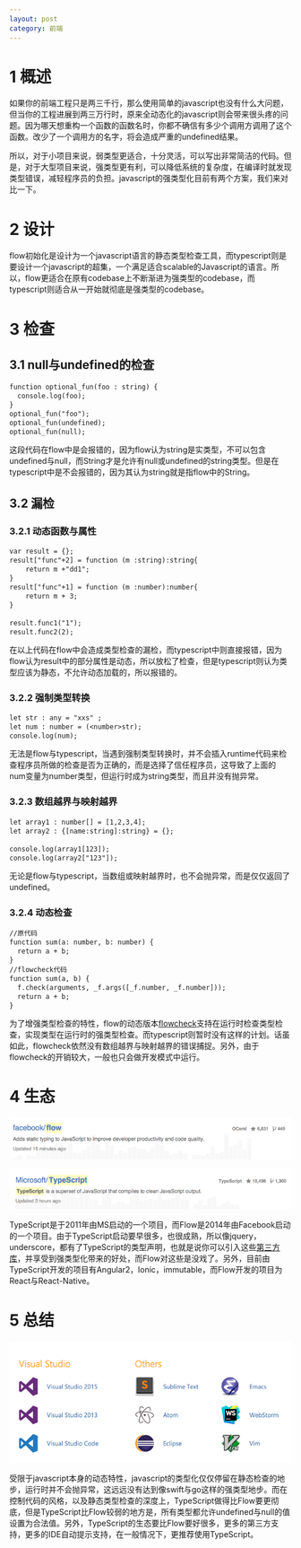```yaml
---
layout: post
category: 前端
---
```


# 1 概述
如果你的前端工程只是两三千行，那么使用简单的javascript也没有什么大问题，但当你的工程进展到两三万行时，原来全动态化的javascript则会带来很头疼的问题。因为哪天想重构一个函数的函数名时，你都不确信有多少个调用方调用了这个函数。改少了一个调用方的名字，将会造成严重的undefined结果。

所以，对于小项目来说，弱类型更适合，十分灵活，可以写出非常简洁的代码。但是，对于大型项目来说，强类型更有利，可以降低系统的复杂度，在编译时就发现类型错误，减轻程序员的负担。javascript的强类型化目前有两个方案，我们来对比一下。

# 2 设计
flow初始化是设计为一个javascript语言的静态类型检查工具，而typescript则是要设计一个javascript的超集，一个满足适合scalable的Javascript的语言。所以，flow更适合在原有codebase上不断渐进为强类型的codebase，而typescript则适合从一开始就彻底是强类型的codebase。

# 3 检查

## 3.1 null与undefined的检查

```
function optional_fun(foo : string) {
  console.log(foo);
}
optional_fun("foo");
optional_fun(undefined);
optional_fun(null);
```

这段代码在flow中是会报错的，因为flow认为string是实类型，不可以包含undefined与null，而String才是允许有null或undefined的string类型。但是在typescript中是不会报错的，因为其认为string就是指flow中的String。

## 3.2 漏检

### 3.2.1 动态函数与属性

```
var result = {};
result["func"+2] = function (m :string):string{
	return m +"dd1";
}
result["func"+1] = function (m :number):number{
	return m + 3;
}

result.func1("1");
result.func2(2);
```

在以上代码在flow中会造成类型检查的漏检，而typescript中则直接报错，因为flow认为result中的部分属性是动态，所以放松了检查，但是typescript则认为类型应该为静态，不允许动态加载的，所以报错的。

### 3.2.2 强制类型转换

```
let str : any = "xxs" ;
let num : number = (<number>str); 
console.log(num);
```

无法是flow与typescript，当遇到强制类型转换时，并不会插入runtime代码来检查程序员所做的检查是否为正确的，而是选择了信任程序员，这导致了上面的num变量为number类型，但运行时成为string类型，而且并没有抛异常。

### 3.2.3 数组越界与映射越界

```
let array1 : number[] = [1,2,3,4];
let array2 : {[name:string]:string} = {};

console.log(array1[123]);
console.log(array2["123"]);
```

无论是flow与typescript，当数组或映射越界时，也不会抛异常，而是仅仅返回了undefined。

### 3.2.4 动态检查

```
//原代码
function sum(a: number, b: number) {
  return a + b;
}
//flowcheck代码
function sum(a, b) {
  f.check(arguments, _f.args([_f.number, _f.number]));
  return a + b;
}
```

为了增强类型检查的特性，flow的动态版本[flowcheck](http://gcanti.github.io/flowcheck/)支持在运行时检查类型检查，实现类型在运行时的强类型检查。而typescript则暂时没有这样的计划。话虽如此，flowcheck依然没有数组越界与映射越界的错误捕捉。另外，由于flowcheck的开销较大，一般也只会做开发模式中运行。

# 4 生态

![Screen Shot 2016-04-02 at 3.15.42 P](/assets/img/Screen%20Shot%202016-04-02%20at%203.15.42%20PM.png)

![Screen Shot 2016-04-02 at 3.15.51 P](/assets/img/Screen%20Shot%202016-04-02%20at%203.15.51%20PM.png)

TypeScript是于2011年由MS启动的一个项目，而Flow是2014年由Facebook启动的一个项目。由于TypeScript启动要早很多，也很成熟，所以像jquery，underscore，都有了TypeScript的类型声明，也就是说你可以引入这些[第三方库](http://definitelytyped.org/)，并享受到强类型化带来的好处，而Flow对这些是没戏了。另外，目前由TypeScript开发的项目有Angular2，Ionic，immutable，而Flow开发的项目为React与React-Native。

# 5 总结

![Screen Shot 2016-04-02 at 3.31.23 P](/assets/img/Screen%20Shot%202016-04-02%20at%203.31.23%20PM.png)

受限于javascript本身的动态特性，javascript的类型化仅仅停留在静态检查的地步，运行时并不会抛异常，这远远没有达到像swift与go这样的强类型地步。而在控制代码的风格，以及静态类型检查的深度上，TypeScript做得比Flow要更彻底，但是TypeScript比Flow较弱的地方是，所有类型都允许undefined与null的值设置为合法值。另外，TypeScript的生态要比Flow要好很多，更多的第三方支持，更多的IDE自动提示支持，在一般情况下，更推荐使用TypeScript。


